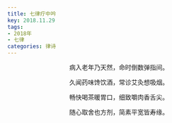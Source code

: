 ```yaml
---
title: 七律疗中吟
key: 2018.11.29
tags: 
- 2018年 
- 七律
categories: 律诗
---
```


<p align="center">病入老年乃天然，命时倒数弹指间。
</p>
<p align="center">久闻药味馋饮酒，常诊艾灸想吸烟。
</p>
<p align="center">畅快喝茶暖胃口，细致嚼肉香舌尖。
</p>
<p align="center">随心取舍也方剂，简素平宽皆寿缘。
</p>
